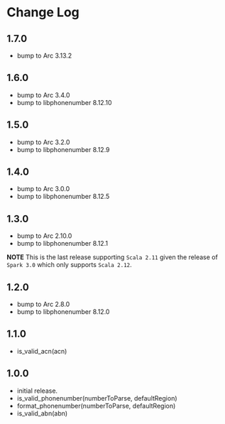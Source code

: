 # Change Log

## 1.7.0

- bump to Arc 3.13.2

## 1.6.0

- bump to Arc 3.4.0
- bump to libphonenumber 8.12.10

## 1.5.0

- bump to Arc 3.2.0
- bump to libphonenumber 8.12.9

## 1.4.0

- bump to Arc 3.0.0
- bump to libphonenumber 8.12.5

## 1.3.0

- bump to Arc 2.10.0
- bump to libphonenumber 8.12.1

**NOTE** This is the last release supporting `Scala 2.11` given the release of `Spark 3.0` which only supports `Scala 2.12`.

## 1.2.0

- bump to Arc 2.8.0
- bump to libphonenumber 8.12.0

## 1.1.0

- is_valid_acn(acn)

## 1.0.0

- initial release.
- is_valid_phonenumber(numberToParse, defaultRegion)
- format_phonenumber(numberToParse, defaultRegion)
- is_valid_abn(abn)
